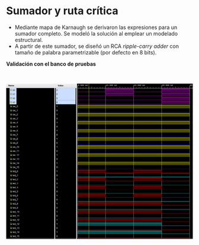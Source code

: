 # Sumador y ruta crítica #


- Mediante mapa de Karnaugh se derivaron las expresiones para un sumador completo. Se modeló la solución al emplear un modelado estructural.
- A partir de este sumador, se diseñó un RCA *ripple-carry adder* con tamaño de palabra parametrizable (por defecto en 8 bits).
 

__Validación con el banco de pruebas__

</br>


![Diagrama de bloques de todo el sistema](/IMAGES/TB_BTN_SWITCH.png)
